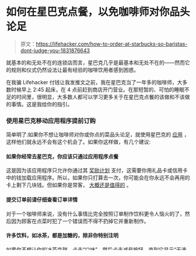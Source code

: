 # 如何在星巴克点餐，以免咖啡师对你品头论足

> 原文：<https://lifehacker.com/how-to-order-at-starbucks-so-baristas-dont-judge-you-1831876643>

就基本的和无处不在的连锁店而言，星巴克几乎是最基本和无处不在的——然而它的规则和仪式仍然设法让最有经验的咖啡饮用者感到困惑。



在我骗 Lifehacker 付钱让我发推文之前，我在星巴克当了一年多的咖啡师，大多数时候早上 2:45 起床，在 4 点前赶到商店开门营业。在那短暂的、可怕的睡眠不足的时间里，很明显，大多数人都可以学习更多关于在星巴克点餐的该做和不该做的事情。这是我给你的指引。

### 使用星巴克移动应用程序提前订购

简单明了:如果你不想让咖啡师对你或你点的菜品头论足，就使用星巴克的 [应用](https://www.starbucks.com/coffeehouse/mobile-apps) ，这样他们就永远不会有这个机会了。如果你这样做，有几个建议:

#### **如果你经常去星巴克，你应该只通过应用程序点餐**

这是因为该应用程序只允许你通过其 [奖励计划](https://www.starbucks.com/starbucks-rewards) 支付，这需要你用礼品卡或信用卡中的钱加载应用程序。所以，如果你只打算去一次，你可能会在你永远不会再用的卡上剩下几块钱。但如果你是常客， [大概还是值得的](https://lifehacker.com/the-best-unexpected-rewards-programs-for-things-youre-1657314235#_ga=2.154417144.1995533419.1548084624-1040343043.1546267004) 。

#### **提交订单前请仔细查看订单详情**

对于一个咖啡师来说，没有什么事情比完全按照订单制作饮料更令人恼火的了，然后因为顾客在点菜时犯了一个错误而不得不扔掉它并重新制作。

#### **许多饮料，如冰茶，都是加糖的，除非你特别注明**

如果你不想让你的冰茶变甜，点击“口味”，然后点击减号按钮，直到它显示“无液体蔗糖”

#### **您的饮料可能不会在常规点单的地方等着您**

如果你在中转飞机上没有看到你的饮料——这是星巴克对大多数人所说的“柜台”的说法——咖啡师在那里喊店内订单，检查一下柜台上是否有一个单独的区域用于移动订单。有时它们位于出口附近，这样匆忙中的人们可以快速进出而不用挤过人群。如果你没有看到这样的区域，你可以简单地问咖啡师你应该在哪里取你的移动订单。这有一个额外的好处，那就是引起咖啡师的注意；他们更有可能确保你的饮料没有丢失或放错地方。

当然，如果你想亲自点餐，也没关系。但是如果你这样做的话，我有一些建议——以及一些我想帮助你避免的陷阱。

### 当你亲自点餐时

#### **提问**

如果你不知道拿铁和卡布奇诺的区别，就去问！(如果你要问的话，卡布奇诺比拿铁含有更多的泡沫和更少的牛奶。)如果你从来没有喝过像栗子果仁拿铁这样的冬季季节性饮料，你可以简单地让咖啡师描述一下。没有人期望顾客知道所有的事情，在你点菜之前解决问题比在你手里已经有一杯酒之后更容易。

#### **注意默认情况下，每杯咖啡中添加了多少浓缩咖啡和甜味剂**

星巴克根据标准配方制作每样东西，每种成分的数量根据你点的量而变化。这里有一个快速概述:

*   **短:一杯浓缩咖啡；两泵糖浆**。(这是一种 8 盎司的饮料，你只能为*热饮*，尽管它通常不会被宣传得很好。)
*   **高杯:一杯浓缩咖啡；三泵糖浆**。
*   **格兰德:两杯浓缩咖啡；四泵糖浆**。

*   **Venti(热):两杯意式浓缩咖啡；五泵糖浆**。(注意，浓缩咖啡的量和大杯一样。如果你想在热拿铁里加更多的浓缩咖啡，那就坚持喝大杯，然后要求多加一杯。它含有更少的牛奶、糖和卡路里——而且价格可能会低一点。)

*   **Venti(冰镇):三杯浓缩咖啡；六泵糖浆**。(一杯冰镇大杯饮料比一杯热大杯略大——我不知道为什么——因此要多加一泵和一杯浓咖啡。)

*   七泵糖浆。(星巴克不提供这种尺寸的浓缩咖啡饮料。)

以上有一个很大的例外(我能想到的):美国人会得到一份额外的浓缩咖啡。

#### **请随意定制您的订单**

体谅低收入的服务人员是一件非常好的事情，但是星巴克的咖啡师期望——并且被训练——定制任何关于饮料的东西。如果你不喜欢标准的配方，你不应该因为对饮料做了调整(或两三次)而感到难过。

如果你上次点了一杯冰咖啡，但你觉得太甜了，那就少要一些糖浆——或者干脆不要。或者干脆要一种不同的糖浆。冰咖啡通常带有无味的简单糖浆，但你可以换成香草或焦糖或任何你想要的东西。这些类型的定制完全是普通的，你不应该觉得要求它们是一种痛苦。好吧，你*是*是一个令人讨厌的人，但不比你周围的几乎所有人更讨厌，所以点菜吧。

这并不适用于那些点“焦糖星冰乐，但在杯子内壁*上有额外的焦糖毛毛雨，而不是在鲜奶油上”的人，这是一件非常真实、非常令人讨厌的事情，人们做得太多了。*

#### **如有可能，按正确的顺序说出您点的菜**

一般来说，你应该告诉收银员的第一件事是你的饮料量，以及你想要热的还是冰的。如果你的收银员正在你的杯子上写订单细节，*他们不能写任何东西*，直到他们拿着你订单的正确杯子。所以，如果你说“六泵香草拿铁”。格兰德。哦，还有冰的，”他们可能会让你重复你点的菜，因为只有在你点的菜快结束时，他们才知道该拿哪个杯子。相反，你可以说，“冰镇大杯六泵香草拿铁。”

#### 不要拿名字开玩笑

不要告诉他们你的名字是“特朗普 2020”或者“美国”或者“屁”。(除非那真的是你的名字——在这种情况下，祝你好运。)对一个咖啡师来说，从早上六点钟开始就不停地生产一杯又一杯的饮料，假装开心已经够丢脸的了；如果你不得不强颜欢笑，说:“我要了一大杯脱脂牛奶冰咖啡...小叮当

#### **不要点秘密菜单**

秘密菜单，一般来说， [都不是真正的](https://lifehacker.com/the-starbucks-frappajappajooza-is-real-if-you-want-it-t-1797348648) 。它们是顾客发明的挑剔订单，通常需要商店员工做大量的跑腿工作。如果你想点一杯你在网上看到的有创意的饮料，这很好，只要确保你确切知道它是如何制作的——并愿意支付所有这些额外的配料。不要在高峰时间走到星巴克咖啡师面前，让他们给你做一杯 [黄油啤酒](https://starbuckssecretmenu.net/starbucks-secret-menu-hot-butterbeer-latte/) ，当他们把所有东西都插上电源后，却对价格犹豫不决。他们会恨你的。

#### **不要在饮料名称前简单地说“skinny”不管三七二十一**

在星巴克，“瘦”意味着一个非常具体的东西:脱脂牛奶，无糖糖浆，不加鲜奶油。你可以说你想要一杯“脱脂香草拿铁”或“脱脂摩卡”，但如果你说你想要一杯“脱脂南瓜香料拿铁”，你的咖啡师必须向你解释，星巴克不提供无糖南瓜香料糖浆。相反，你会点一杯“脱脂南瓜香料拿铁，不加鲜奶油。”

#### 不要说:“这是我的吗？”

给你调饮料的人不是给你点菜的人。如果你说，“这是我的饮料吗？”咖啡师*不会认识*。看看这个该死的杯子！你点的菜——可能还有你的名字——都写在上面了！咖啡师就是这么做的！

#### **不要悬停**

给咖啡师一些空间。除非你是因为咖啡师搞砸了什么事情或者弄丢了你的订单而主动试图引起他的注意，否则退后一步，保持一个舒适的距离。你不仅通过观察咖啡师的一举一动让他们感到不舒服，而且你可能会阻止其他顾客拿走他们的饮料。

#### **不要试图搭讪星巴克的尺码名称有多古怪**

你是今天第一百万个用这种笑话攻击他们的人，而且这一点也不好笑。从来都不好笑。

*这个故事最初发表于 2019 年，并于 2020 年 3 月 3 日更新了新信息。*